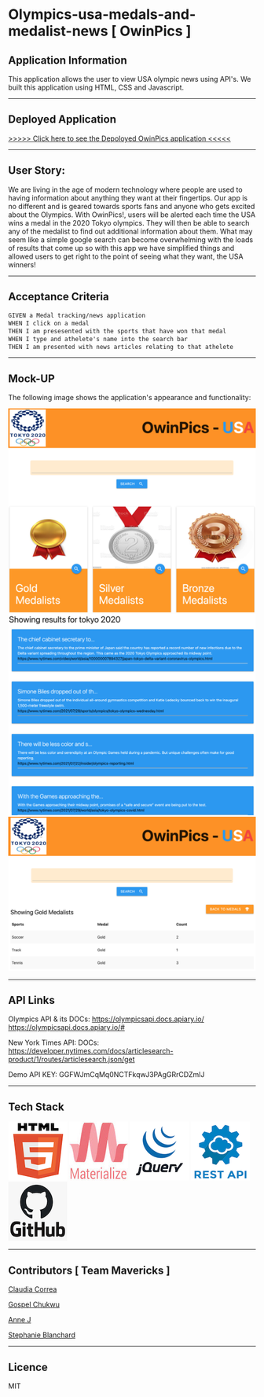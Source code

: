 # Olympics-usa-medals-and-medalist-news [ OwinPics ]

## Application Information

This application allows the user to view USA olympic news using API's. We built this application using HTML, CSS and Javascript.

---

## Deployed Application

[>>>>> Click here to see the Depoloyed OwinPics application <<<<<](https://csalhab.github.io/olympics-usa-medals-and-medalist-news)

---

## User Story:

We are living in the age of modern technology where people are used to having information about anything they want at their fingertips. Our app is no different and is geared towards sports fans and anyone who gets excited about the Olympics. With OwinPics!, users will be alerted each time the USA wins a medal in the 2020 Tokyo olympics. They will then be able to search any of the medalist to find out additional information about them. What may seem like a simple google search can become overwhelming with the loads of results that come up so with this app we have simplified things and allowed users to get right to the point of seeing what they want, the USA winners!

---

## Acceptance Criteria

```
GIVEN a Medal tracking/news application
WHEN I click on a medal
THEN I am presesented with the sports that have won that medal
WHEN I type and athelete's name into the search bar
THEN I am presented with news articles relating to that athelete
```

---

## Mock-UP

The following image shows the application's appearance and functionality:

![Olympics medals screenshot.](./assets/img/medals.png)
![Olympics news articles screenshot.](./assets/img/news.png)
![Olympics medalists screenshot.](./assets/img/medalists.png)

---

## API Links

Olympics API & its DOCs:
https://olympicsapi.docs.apiary.io/
https://olympicsapi.docs.apiary.io/#

New York Times API:
DOCs:
https://developer.nytimes.com/docs/articlesearch-product/1/routes/articlesearch.json/get

Demo API KEY:
GGFWJmCqMq0NCTFkqwJ3PAgGRrCDZmlJ

---

## Tech Stack

![html5 logo](./assets/img/techs/html5.png)
![materialze logo](./assets/img/techs/materialize.png)
![jquery logo](./assets/img/techs/jquery.png)
![restapi logo](./assets/img/techs/restapi.png)
![github logo](./assets/img/techs/github.png)

---

## Contributors [ Team Mavericks ]

[Claudia Correa](https://github.com/csalhab)

[Gospel Chukwu](https://github.com/Brondchux)

[Anne J](https://github.com/victoire1806)

[Stephanie Blanchard](https://github.com/sblanchard10)

---

## Licence

MIT
